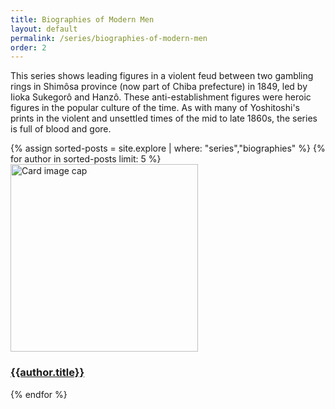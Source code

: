 ```yaml
---
title: Biographies of Modern Men
layout: default
permalink: /series/biographies-of-modern-men
order: 2
---
```

This series shows leading figures in a violent feud between two gambling rings in Shimôsa province (now part of Chiba prefecture) in 1849, led by Iioka Sukegorô and Hanzô. These anti-establishment figures were heroic figures in the popular culture of the time. As with many of Yoshitoshi's prints in the violent and unsettled times of the mid to late 1860s, the series is full of blood and gore.

<div class="row">
{% assign sorted-posts = site.explore | where: "series","biographies" %}
{% for author in sorted-posts limit: 5 %}
<div class="col-md-4 mb-3">
  <div class="card h-100" >
    <a href="{{site.url}}{{site.baseurl}}{{ author.permalink }}" class="stretched-link">
      <img class="card-img-top" src="{{site.url}}{{site.baseurl}}{{author.image}}" alt="Card image cap" width="300" height="300"/>
    </a>
    <div class="card-body">
      <h3 class="lead mt-2">
        <a href="{{site.url}}{{site.baseurl}}{{ author.permalink }}" class="stretched-link">{{author.title}}</a>
      </h3>
    </div>
  </div>
</div>
{% endfor %}
</div>
